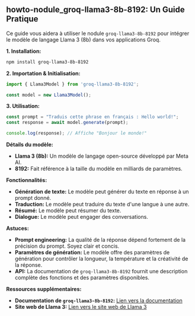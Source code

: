 ## howto-nodule_groq-llama3-8b-8192: Un Guide Pratique

Ce guide vous aidera à utiliser le nodule `groq-llama3-8b-8192` pour intégrer le modèle de langage Llama 3 (8b) dans vos applications Groq.

**1. Installation:**

```bash
npm install groq-llama3-8b-8192
```

**2. Importation & Initialisation:**

```javascript
import { Llama3Model } from 'groq-llama3-8b-8192';

const model = new Llama3Model();
```

**3. Utilisation:**

```javascript
const prompt = "Traduis cette phrase en français : Hello world!";
const response = await model.generate(prompt);

console.log(response); // Affiche "Bonjour le monde!"
```

**Détails du modèle:**

* **Llama 3 (8b):** Un modèle de langage open-source développé par Meta AI.
* **8192:** Fait référence à la taille du modèle en milliards de paramètres.

**Fonctionnalités:**

* **Génération de texte:** Le modèle peut générer du texte en réponse à un prompt donné.
* **Traduction:** Le modèle peut traduire du texte d'une langue à une autre.
* **Résumé:** Le modèle peut résumer du texte.
* **Dialogue:** Le modèle peut engager des conversations.

**Astuces:**

* **Prompt engineering:** La qualité de la réponse dépend fortement de la précision du prompt. Soyez clair et concis.
* **Paramètres de génération:** Le modèle offre des paramètres de génération pour contrôler la longueur, la température et la créativité de la réponse.
* **API:** La documentation de `groq-llama3-8b-8192` fournit une description complète des fonctions et des paramètres disponibles.

**Ressources supplémentaires:**

* **Documentation de `groq-llama3-8b-8192`:** [Lien vers la documentation](https://docs.example.com/groq-llama3-8b-8192)
* **Site web de Llama 3:** [Lien vers le site web de Llama 3](https://ai.facebook.com/blog/llama-meta-ai-s-open-access-language-model/)



